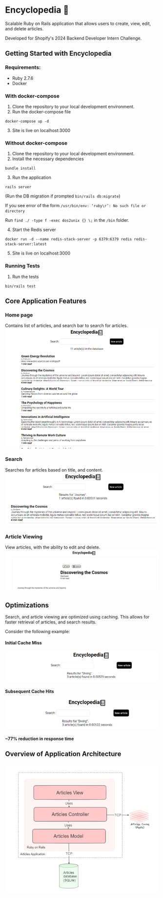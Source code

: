 # Encyclopedia 📓

Scalable Ruby on Rails application that allows users to create, view, edit, and delete articles.

Developed for Shopify's 2024 Backend Developer Intern Challenge.

## Getting Started with Encyclopedia
### Requirements:
- Ruby 2.7.6
- Docker

### With docker-compose
1. Clone the repository to your local development environment.
2. Run the docker-compose file
```
docker-compose up -d
```
3. Site is live on localhost:3000

### Without docker-compose
1. Clone the repository to your local development environment.
2. Install the necessary dependencies
```
bundle install
```
3. Run the application
```
rails server
```
(Run the DB migration if prompted ```bin/rails db:migrate```)

If you see error of the form ```/usr/bin/env: ‘ruby\r’: No such file or directory```

Run ```find ./ -type f -exec dos2unix {} \;``` in the ```/bin``` folder.

4. Start the Redis server
```
docker run -d --name redis-stack-server -p 6379:6379 redis redis-stack-server:latest
```
5. Site is live on localhost:3000

### Running Tests
1. Run the tests
```
bin/rails test
```

## Core Application Features
### Home page
Contains list of articles, and search bar to search for articles.
![Alt text](readme-images/image-1.png)
### Search
Searches for articles based on title, and content.
![Alt text](readme-images/image.png)

### Article Viewing
View articles, with the ability to edit and delete.
![Alt text](readme-images/image-2.png)


## Optimizations

Search, and article viewing are optimized using caching. This allows for faster retrieval of articles, and search results.

Consider the following example:

#### Initial Cache Miss
![Alt text](readme-images/image-3.png)

#### Subsequent Cache Hits
![Alt text](readme-images/image-4.png)

#### ~77% reduction in response time

## Overview of Application Architecture
![Alt text](readme-images/image-5.png)